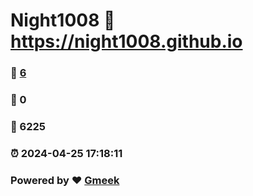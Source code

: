 # Night1008 :link: https://night1008.github.io 
### :page_facing_up: [6](https://night1008.github.io/tag.html) 
### :speech_balloon: 0 
### :hibiscus: 6225 
### :alarm_clock: 2024-04-25 17:18:11 
### Powered by :heart: [Gmeek](https://github.com/Meekdai/Gmeek)
